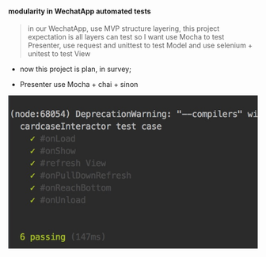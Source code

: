 #### modularity in WechatApp automated tests

> in our WechatApp, use MVP structure layering, this project expectation is all layers can test
so I want use Mocha to test Presenter, use request and unittest to test Model and use selenium + unitest to test View

- now this project is plan, in survey;

- Presenter use Mocha + chai + sinon


![](https://github.com/kHRYSTAL/Automated_Tests_WechatApp/blob/master/screenshot/screenshot.jpg)